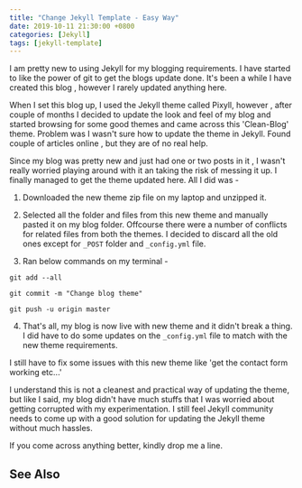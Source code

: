 ```yaml
---
title: "Change Jekyll Template - Easy Way"
date: 2019-10-11 21:30:00 +0800
categories: [Jekyll]
tags: [jekyll-template]
---
```


I am pretty new to using Jekyll for my blogging requirements. I have started to like the power of git to get the blogs update done. It's been a while I have created this blog , however I rarely updated anything here. 

When I set this blog up, I used the Jekyll theme called Pixyll, however , after couple of months I decided to update the look and feel of my blog and started browsing for some good themes and came across this 'Clean-Blog' theme. Problem was I wasn't sure how to update the theme in Jekyll. Found couple of articles online , but they are of no real help.

Since my blog was pretty new and just had one or two posts in it , I wasn't really worried playing around with it an taking the risk of messing it up. I finally managed to get the theme updated here. All I did was -

1. Downloaded the new theme zip file on my laptop and unzipped it.

2. Selected all the folder and files from this new theme and manually pasted it on my blog folder. Offcourse there were a number of conflicts for related files from both the themes.
I decided to discard all the old ones except for `_POST` folder and `_config.yml` file.

3. Ran below commands on my terminal -

```shell
git add --all

git commit -m "Change blog theme"

git push -u origin master
```

4. That's all, my blog is now live with new theme and it didn't break a thing. I did have to do some updates on the `_config.yml` file to match with the new theme requirements.

I still have to fix some issues with this new theme like 'get the contact form working etc...'

I understand this is not a cleanest and practical way of updating the theme, but like I said, my blog didn't have much stuffs that I was worried about getting corrupted with my experimentation. I still feel Jekyll community needs to come up with a good solution for updating the Jekyll theme without much hassles.

If you come across anything better, kindly drop me a line.

## See Also